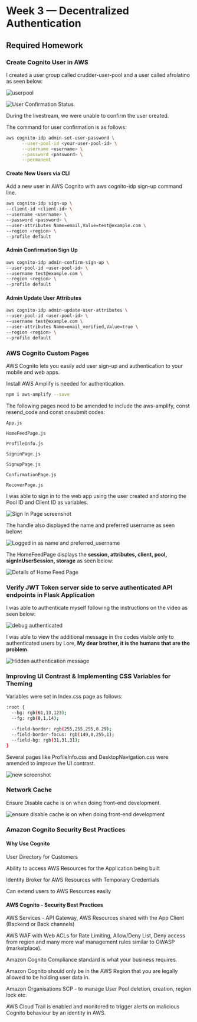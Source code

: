 # Week 3 — Decentralized Authentication

## Required Homework 

### Create Cognito User in AWS

I created a user group called crudder-user-pool and a user called afrolatino as seen below:

![userpool](https://user-images.githubusercontent.com/78261965/224437313-55dda90b-d894-4e34-9546-843d4227ebe0.png)

![User Confirmation Status](https://user-images.githubusercontent.com/78261965/223215541-f5d605a1-48b8-4c34-8cd3-3ad13a6c33db.png).

During the livestream, we were unable to confirm the user created.

The command for user confirmation is as follows:

```sh
aws cognito-idp admin-set-user-password \
      --user-pool-id <your-user-pool-id> \
      --username <username> \
      --password <password> \
      --permanent
```

#### Create New Users via CLI

Add a new user in AWS Cognito with aws cognito-idp sign-up command line.

```sh
aws cognito-idp sign-up \
--client-id <client-id> \
--username <username> \
--password <password> \
--user-attributes Name=email,Value=test@example.com \
--region <region> \
--profile default
```

#### Admin Confirmation Sign Up

```sh
aws cognito-idp admin-confirm-sign-up \
--user-pool-id <user-pool-id> \
--username test@example.com \
--region <region> \
--profile default
```

#### Admin Update User Attributes

```sh
aws cognito-idp admin-update-user-attributes \
--user-pool-id <user-pool-id> \
--username test@example.com \
--user-attributes Name=email_verified,Value=true \
--region <region> \
--profile default
```

### AWS Cognito Custom Pages

AWS Cognito lets you easily add user sign-up and authentication to your mobile and web apps. 

Install AWS Amplify is needed for authentication.

```sh
npm i aws-amplify --save
```
The following pages need to be amended to include the aws-amplify, const resend_code and const onsubmit codes:

```App.js```

```HomeFeedPage.js```

```ProfileInfo.js```

```SigninPage.js```

```SignupPage.js```

```ConfirmationPage.js```

```RecoverPage.js```

I was able to sign in to the web app using the user created and storing the Pool ID and Client ID as variables.

![Sign In Page screenshot](https://user-images.githubusercontent.com/78261965/223215727-2329e7f9-cd19-4883-b43f-4daa272bcfda.png)

The handle also displayed the name and preferred username as seen below:

![Logged in as name and preferred_username](https://user-images.githubusercontent.com/78261965/223216178-01881773-7a75-42ee-8c9b-b467fb069dd7.png)

The HomeFeedPage displays the **session, attributes, client, pool, signInUserSession, storage** as seen below:

![Details of Home Feed Page](https://user-images.githubusercontent.com/78261965/223219142-2e6b3c1f-5f11-412e-b7a7-70b17ae7e9bc.png)


### Verify JWT Token server side to serve authenticated API endpoints in Flask Application

I was able to authenticate myself following the instructions on the video as seen below:

![debug authenticated](https://user-images.githubusercontent.com/78261965/223822945-99646db9-9d94-44f8-a55d-26ca377420ff.png)

I was able to view the additional message in the codes visible only to authenticated users by Lore, **My dear brother, it is the humans that are the problem.**

![Hidden authentication message](https://user-images.githubusercontent.com/78261965/223823644-53d38757-69ff-44a5-9c52-8c3d0015e7f4.png)


### Improving UI Contrast & Implementing CSS Variables for Theming

Variables were set in Index.css page as follows:

```sh
:root {
  --bg: rgb(61,13,123);
  --fg: rgb(8,1,14);

  --field-border: rgb(255,255,255,0.29);
  --field-border-focus: rgb(149,0,255,1);
  --field-bg: rgb(31,31,31);
}
```

Several pages like ProfileInfo.css and DesktopNavigation.css were amended to improve the UI contrast.

![new screenshot](https://user-images.githubusercontent.com/78261965/224431567-74fd17bf-5fe8-48d7-9f4a-3d0e9c2dbd17.png)

### Network Cache

Ensure Disable cache is on when doing front-end development.

![ensure disable cache is on when doing front-end development](https://user-images.githubusercontent.com/78261965/224437570-40c844fe-ec1f-4361-a0eb-57452ff5003d.png)

### Amazon Cognito Security Best Practices

#### Why Use Cognito

User Directory for Customers

Ability to access AWS Resources for the Application being built

Identity Broker for AWS Resources with Temporary Credentials

Can extend users to AWS Resources easily

#### AWS Cognito - Security Best Practices

AWS Services - API Gateway, AWS Resources shared with the App Client (Backend or Back channels)

AWS WAF with Web ACLs for Rate Limiting, Allow/Deny List, Deny access from region and many more waf management rules similar to OWASP (marketplace).

Amazon Cognito Compliance standard is what your business requires.

Amazon Cognito should only be in the AWS Region that you are legally allowed to be holding user data in.

Amazon Organisations SCP - to manage User Pool deletion, creation, region lock etc.

AWS Cloud Trail is enabled and monitored to trigger alerts on malicious Cognito behaviour by an identity in AWS.






